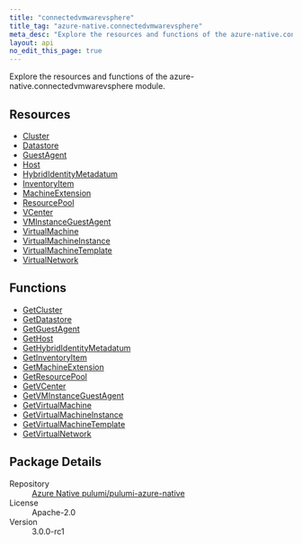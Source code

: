 ```yaml
---
title: "connectedvmwarevsphere"
title_tag: "azure-native.connectedvmwarevsphere"
meta_desc: "Explore the resources and functions of the azure-native.connectedvmwarevsphere module."
layout: api
no_edit_this_page: true
---
```


<!-- WARNING: this file was generated by Pulumi Docs Generator. -->
<!-- Do not edit by hand unless you're certain you know what you are doing! -->

Explore the resources and functions of the azure-native.connectedvmwarevsphere module.

<h2 id="resources">Resources</h2>
<ul class="api">
    <li><a href="cluster/" title="Cluster">Cluster</a></li>
    <li><a href="datastore/" title="Datastore">Datastore</a></li>
    <li><a href="guestagent/" title="GuestAgent">GuestAgent</a></li>
    <li><a href="host/" title="Host">Host</a></li>
    <li><a href="hybrididentitymetadatum/" title="HybridIdentityMetadatum">HybridIdentityMetadatum</a></li>
    <li><a href="inventoryitem/" title="InventoryItem">InventoryItem</a></li>
    <li><a href="machineextension/" title="MachineExtension">MachineExtension</a></li>
    <li><a href="resourcepool/" title="ResourcePool">ResourcePool</a></li>
    <li><a href="vcenter/" title="VCenter">VCenter</a></li>
    <li><a href="vminstanceguestagent/" title="VMInstanceGuestAgent">VMInstanceGuestAgent</a></li>
    <li><a href="virtualmachine/" title="VirtualMachine">VirtualMachine</a></li>
    <li><a href="virtualmachineinstance/" title="VirtualMachineInstance">VirtualMachineInstance</a></li>
    <li><a href="virtualmachinetemplate/" title="VirtualMachineTemplate">VirtualMachineTemplate</a></li>
    <li><a href="virtualnetwork/" title="VirtualNetwork">VirtualNetwork</a></li>
</ul>

<h2 id="functions">Functions</h2>
<ul class="api">
    <li><a href="getcluster/" title="GetCluster">GetCluster</a></li>
    <li><a href="getdatastore/" title="GetDatastore">GetDatastore</a></li>
    <li><a href="getguestagent/" title="GetGuestAgent">GetGuestAgent</a></li>
    <li><a href="gethost/" title="GetHost">GetHost</a></li>
    <li><a href="gethybrididentitymetadatum/" title="GetHybridIdentityMetadatum">GetHybridIdentityMetadatum</a></li>
    <li><a href="getinventoryitem/" title="GetInventoryItem">GetInventoryItem</a></li>
    <li><a href="getmachineextension/" title="GetMachineExtension">GetMachineExtension</a></li>
    <li><a href="getresourcepool/" title="GetResourcePool">GetResourcePool</a></li>
    <li><a href="getvcenter/" title="GetVCenter">GetVCenter</a></li>
    <li><a href="getvminstanceguestagent/" title="GetVMInstanceGuestAgent">GetVMInstanceGuestAgent</a></li>
    <li><a href="getvirtualmachine/" title="GetVirtualMachine">GetVirtualMachine</a></li>
    <li><a href="getvirtualmachineinstance/" title="GetVirtualMachineInstance">GetVirtualMachineInstance</a></li>
    <li><a href="getvirtualmachinetemplate/" title="GetVirtualMachineTemplate">GetVirtualMachineTemplate</a></li>
    <li><a href="getvirtualnetwork/" title="GetVirtualNetwork">GetVirtualNetwork</a></li>
</ul>

<h2 id="package-details">Package Details</h2>
<dl class="package-details">
	<dt>Repository</dt>
	<dd><a href="https://github.com/pulumi/pulumi-azure-native">Azure Native pulumi/pulumi-azure-native</a></dd>
	<dt>License</dt>
	<dd>Apache-2.0</dd>
	<dt>Version</dt>
	<dd>3.0.0-rc1</dd>
</dl>

